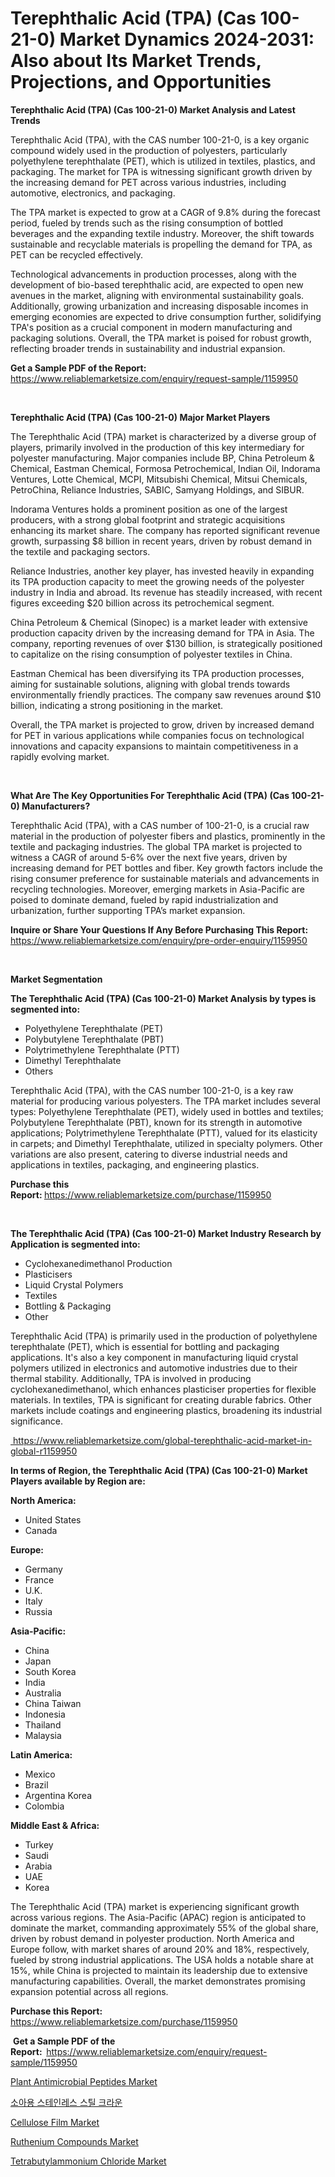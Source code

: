 <p><h1>Terephthalic Acid (TPA) (Cas 100-21-0) Market Dynamics 2024-2031: Also about Its Market Trends, Projections, and Opportunities</h1></p><p><strong>Terephthalic Acid (TPA) (Cas 100-21-0) Market Analysis and Latest Trends</strong></p>
<p><p>Terephthalic Acid (TPA), with the CAS number 100-21-0, is a key organic compound widely used in the production of polyesters, particularly polyethylene terephthalate (PET), which is utilized in textiles, plastics, and packaging. The market for TPA is witnessing significant growth driven by the increasing demand for PET across various industries, including automotive, electronics, and packaging. </p><p>The TPA market is expected to grow at a CAGR of 9.8% during the forecast period, fueled by trends such as the rising consumption of bottled beverages and the expanding textile industry. Moreover, the shift towards sustainable and recyclable materials is propelling the demand for TPA, as PET can be recycled effectively. </p><p>Technological advancements in production processes, along with the development of bio-based terephthalic acid, are expected to open new avenues in the market, aligning with environmental sustainability goals. Additionally, growing urbanization and increasing disposable incomes in emerging economies are expected to drive consumption further, solidifying TPA's position as a crucial component in modern manufacturing and packaging solutions. Overall, the TPA market is poised for robust growth, reflecting broader trends in sustainability and industrial expansion.</p></p>
<p><strong>Get a Sample PDF of the Report:&nbsp;</strong> <a href="https://www.reliablemarketsize.com/enquiry/request-sample/1159950">https://www.reliablemarketsize.com/enquiry/request-sample/1159950</a></p>
<p>&nbsp;</p>
<p><strong>Terephthalic Acid (TPA) (Cas 100-21-0) Major Market Players</strong></p>
<p><p>The Terephthalic Acid (TPA) market is characterized by a diverse group of players, primarily involved in the production of this key intermediary for polyester manufacturing. Major companies include BP, China Petroleum & Chemical, Eastman Chemical, Formosa Petrochemical, Indian Oil, Indorama Ventures, Lotte Chemical, MCPI, Mitsubishi Chemical, Mitsui Chemicals, PetroChina, Reliance Industries, SABIC, Samyang Holdings, and SIBUR.</p><p>Indorama Ventures holds a prominent position as one of the largest producers, with a strong global footprint and strategic acquisitions enhancing its market share. The company has reported significant revenue growth, surpassing $8 billion in recent years, driven by robust demand in the textile and packaging sectors.</p><p>Reliance Industries, another key player, has invested heavily in expanding its TPA production capacity to meet the growing needs of the polyester industry in India and abroad. Its revenue has steadily increased, with recent figures exceeding $20 billion across its petrochemical segment.</p><p>China Petroleum & Chemical (Sinopec) is a market leader with extensive production capacity driven by the increasing demand for TPA in Asia. The company, reporting revenues of over $130 billion, is strategically positioned to capitalize on the rising consumption of polyester textiles in China.</p><p>Eastman Chemical has been diversifying its TPA production processes, aiming for sustainable solutions, aligning with global trends towards environmentally friendly practices. The company saw revenues around $10 billion, indicating a strong positioning in the market.</p><p>Overall, the TPA market is projected to grow, driven by increased demand for PET in various applications while companies focus on technological innovations and capacity expansions to maintain competitiveness in a rapidly evolving market.</p></p>
<p>&nbsp;</p>
<p><strong>What Are The Key Opportunities For Terephthalic Acid (TPA) (Cas 100-21-0) Manufacturers?</strong></p>
<p><p>Terephthalic Acid (TPA), with a CAS number of 100-21-0, is a crucial raw material in the production of polyester fibers and plastics, prominently in the textile and packaging industries. The global TPA market is projected to witness a CAGR of around 5-6% over the next five years, driven by increasing demand for PET bottles and fiber. Key growth factors include the rising consumer preference for sustainable materials and advancements in recycling technologies. Moreover, emerging markets in Asia-Pacific are poised to dominate demand, fueled by rapid industrialization and urbanization, further supporting TPA’s market expansion.</p></p>
<p><strong>Inquire or Share Your Questions If Any Before Purchasing This Report:</strong> <a href="https://www.reliablemarketsize.com/enquiry/pre-order-enquiry/1159950">https://www.reliablemarketsize.com/enquiry/pre-order-enquiry/1159950</a></p>
<p>&nbsp;</p>
<p><strong>Market Segmentation</strong></p>
<p><strong>The Terephthalic Acid (TPA) (Cas 100-21-0) Market Analysis by types is segmented into:</strong></p>
<p><ul><li>Polyethylene Terephthalate (PET)</li><li>Polybutylene Terephthalate (PBT)</li><li>Polytrimethylene Terephthalate (PTT)</li><li>Dimethyl Terephthalate</li><li>Others</li></ul></p>
<p><p>Terephthalic Acid (TPA), with the CAS number 100-21-0, is a key raw material for producing various polyesters. The TPA market includes several types: Polyethylene Terephthalate (PET), widely used in bottles and textiles; Polybutylene Terephthalate (PBT), known for its strength in automotive applications; Polytrimethylene Terephthalate (PTT), valued for its elasticity in carpets; and Dimethyl Terephthalate, utilized in specialty polymers. Other variations are also present, catering to diverse industrial needs and applications in textiles, packaging, and engineering plastics.</p></p>
<p><strong>Purchase this Report:&nbsp;</strong><a href="https://www.reliablemarketsize.com/purchase/1159950">https://www.reliablemarketsize.com/purchase/1159950</a></p>
<p>&nbsp;</p>
<p><strong>The Terephthalic Acid (TPA) (Cas 100-21-0) Market Industry Research by Application is segmented into:</strong></p>
<p><ul><li>Cyclohexanedimethanol Production</li><li>Plasticisers</li><li>Liquid Crystal Polymers</li><li>Textiles</li><li>Bottling & Packaging</li><li>Other</li></ul></p>
<p><p>Terephthalic Acid (TPA) is primarily used in the production of polyethylene terephthalate (PET), which is essential for bottling and packaging applications. It's also a key component in manufacturing liquid crystal polymers utilized in electronics and automotive industries due to their thermal stability. Additionally, TPA is involved in producing cyclohexanedimethanol, which enhances plasticiser properties for flexible materials. In textiles, TPA is significant for creating durable fabrics. Other markets include coatings and engineering plastics, broadening its industrial significance.</p></p>
<p><a href="https://www.reliablemarketsize.com/global-terephthalic-acid-market-in-global-r1159950">&nbsp;https://www.reliablemarketsize.com/global-terephthalic-acid-market-in-global-r1159950</a></p>
<p><strong>In terms of Region, the Terephthalic Acid (TPA) (Cas 100-21-0) Market Players available by Region are:</strong></p>
<p>
    <p> <strong> North America: </strong>
        <ul>
            <li>United States</li>
            <li>Canada</li>
        </ul>
        </p> 
    <p> <strong> Europe: </strong>
        <ul>
            <li>Germany</li>
            <li>France</li>
            <li>U.K.</li>
            <li>Italy</li>
            <li>Russia</li>
        </ul>
        </p> 
    <p> <strong> Asia-Pacific: </strong>
        <ul>
            <li>China</li>
            <li>Japan</li>
            <li>South Korea</li>
            <li>India</li>
            <li>Australia</li>
            <li>China Taiwan</li>
            <li>Indonesia</li>
            <li>Thailand</li>
            <li>Malaysia</li>
        </ul>
        </p> 
    <p> <strong> Latin America: </strong>
        <ul>
            <li>Mexico</li>
            <li>Brazil</li>
            <li>Argentina Korea</li>
            <li>Colombia</li>
        </ul>
        </p> 
    <p> <strong> Middle East & Africa: </strong>
        <ul>
            <li>Turkey</li>
            <li>Saudi</li>
            <li>Arabia</li>
            <li>UAE</li>
            <li>Korea</li>
        </ul>
    </p>
    </p>
<p><p>The Terephthalic Acid (TPA) market is experiencing significant growth across various regions. The Asia-Pacific (APAC) region is anticipated to dominate the market, commanding approximately 55% of the global share, driven by robust demand in polyester production. North America and Europe follow, with market shares of around 20% and 18%, respectively, fueled by strong industrial applications. The USA holds a notable share at 15%, while China is projected to maintain its leadership due to extensive manufacturing capabilities. Overall, the market demonstrates promising expansion potential across all regions.</p></p>
<p><strong>Purchase this Report: </strong><a href="https://www.reliablemarketsize.com/purchase/1159950">https://www.reliablemarketsize.com/purchase/1159950</a></p>
<p>&nbsp;<strong>Get a Sample PDF of the Report:&nbsp;&nbsp;</strong><a href="https://www.reliablemarketsize.com/enquiry/request-sample/1159950">https://www.reliablemarketsize.com/enquiry/request-sample/1159950</a></p>
<p><strong></strong></p>
<p><p><a href="https://www.linkedin.com/pulse/plant-antimicrobial-peptides-market-size-share-growth-analysis-jilxc?trackingId=8xPz7akfSyuPr6fkEK4Dhw%3D%3D">Plant Antimicrobial Peptides Market</a></p><p><a href="https://medium.com/@saturn.6/pediatric-stainless-steel-crowns-market-%EC%9D%98-%EA%B8%80%EB%A1%9C%EB%B2%8C-%EC%8B%9C%EC%9E%A5-%EA%B0%9C%EC%9A%94%EB%8A%94-%EC%A0%84-%EC%84%B8%EA%B3%84-%EB%B0%8F-%EC%A3%BC%EC%9A%94-%EC%8B%9C%EC%9E%A5%EC%9D%98-%EC%82%B0%EC%97%85%EC%97%90-%EC%98%81%ED%96%A5%EC%9D%84-%EB%AF%B8%EC%B9%98%EB%8A%94-%EC%A3%BC%EC%9A%94-%ED%8A%B8%EB%A0%8C%EB%93%9C%EC%97%90-%EB%8C%80%ED%95%9C-%EB%8F%85%ED%8A%B9%ED%95%9C-%EA%B4%80%EC%A0%90%EC%9D%84-2f3bb02fd659">소아용 스테인레스 스틸 크라운</a></p><p><a href="https://issuu.com/reportprime-2/docs/cellulose-film-market-size-2030.ppt_ee0d76edcccc40">Cellulose Film Market</a></p><p><a href="https://issuu.com/reportprime-2/docs/ruthenium-compounds-market-size-203_dcae6f0755b4f2">Ruthenium Compounds Market</a></p><p><a href="https://www.linkedin.com/pulse/tetrabutylammonium-chloride-market-overview-regional-outlook-2b74c?trackingId=FUJ2Dbz9Q5yUTpKzwGvm3g%3D%3D">Tetrabutylammonium Chloride Market</a></p></p>